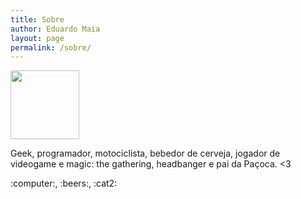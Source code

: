 ```yaml
---
title: Sobre
author: Eduardo Maia
layout: page
permalink: /sobre/
---
```

<img src="https://secure.gravatar.com/avatar/66dd48221c04c7a9b4e675e0b765ff24?s=110" width="110" height="110" class="avatar" />

Geek, programador, motociclista, bebedor de cerveja, jogador de videogame e magic: the gathering, headbanger e pai da Paçoca. <3

<div class="centered-text">
  :computer:, :beers:, :cat2:
</div>
